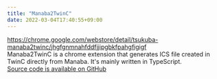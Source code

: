 ```yaml
---
title: "Manaba2TwinC"
date: 2022-03-04T17:40:55+09:00
---
```

https://chrome.google.com/webstore/detail/tsukuba-manaba2twinc/jhgfgnmnahfddfjjipgbkfpahgfigigf  
Manaba2TwinC is a chrome extension that generates ICS file created in TwinC directly from Manaba. It's mainly written in TypeScript.  
[Source code is available on GitHub](https://github.com/Mimori256/Manaba2TwinC)

